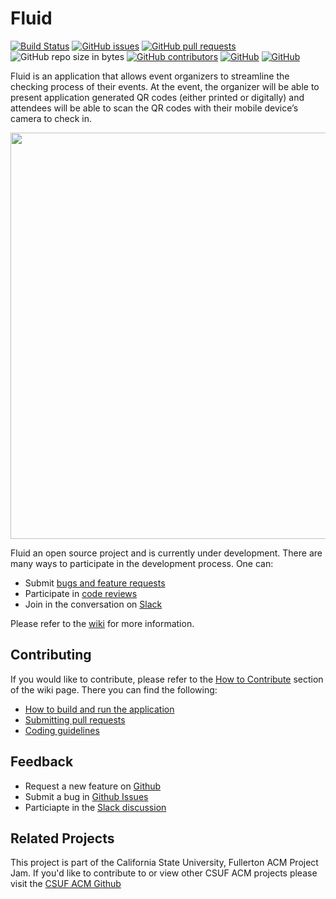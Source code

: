 # Fluid
[![Build Status](https://travis-ci.com/CSUF-ACM/fluid.svg?branch=master)](https://travis-ci.com/CSUF-ACM/fluid)
[![GitHub issues](https://img.shields.io/github/issues/CSUF-ACM/fluid.svg)](https://github.com/CSUF-ACM/fluid/issues?utf8=%E2%9C%93&q=is%3Aissue+is%3Aopen+)
[![GitHub pull requests](https://img.shields.io/github/issues-pr/CSUF-ACM/fluid.svg)](https://github.com/CSUF-ACM/fluid/pulls?utf8=%E2%9C%93&q=is%3Apr+is%3Aopen+)
![GitHub repo size in bytes](https://img.shields.io/github/repo-size/CSUF-ACM/fluid.svg)
[![GitHub contributors](https://img.shields.io/github/contributors/CSUF-ACM/fluid.svg)](https://github.com/CSUF-ACM/fluid/graphs/contributors)
[![GitHub](https://img.shields.io/github/license/CSUF-ACM/fluid.svg)](https://github.com/CSUF-ACM/fluid/blob/master/LICENSE)
[![GitHub](https://img.shields.io/badge/chat-on%20slack-brightgreen.svg)](https://acmcsuf.slack.com/messages/CCYLWSGH2)


Fluid is an application that allows event organizers to streamline the checking process of their events. At the event, the organizer will be able to present application generated QR codes (either printed or digitally) and attendees will be able to scan the QR codes with their mobile device’s camera to check in.

<p align="center">
  <img align="center" src="https://github.com/CSUF-ACM/fluid/blob/master/img/banner/fluid_banner_white_blue_upper.png" width="650"/>
</p>

Fluid an open source project and is currently under development. There are many ways to participate in the development process. One can:
- Submit [bugs and feature requests](https://github.com/CSUF-ACM/fluid/issues)
- Participate in [code reviews](https://github.com/CSUF-ACM/fluid/pulls)
- Join in the conversation on [Slack](https://acmcsuf.slack.com/messages/CCYLWSGH2)  

Please refer to the [wiki](https://github.com/CSUF-ACM/fluid/wiki) for more information.

## Contributing
If you would like to contribute, please refer to the [How to Contribute](https://github.com/CSUF-ACM/fluid/wiki/How-to-Contribute) section of the wiki page. There you can find the following:
- [How to build and run the application](https://github.com/CSUF-ACM/fluid/wiki/How-to-Contribute)
- [Submitting pull requests](https://github.com/CSUF-ACM/fluid/wiki/How-to-Contribute)
- [Coding guidelines](https://github.com/CSUF-ACM/fluid/wiki/Coding-Guidelines)

## Feedback
- Request a new feature on [Github](https://github.com/CSUF-ACM/fluid/issues)
- Submit a bug in [Github Issues](https://github.com/CSUF-ACM/fluid/issues)
- Particiapte in the [Slack discussion](https://acmcsuf.slack.com/messages/CCYLWSGH2)

## Related Projects
This project is part of the California State University, Fullerton ACM Project Jam. If you'd like to contribute to or view other CSUF ACM projects please visit the [CSUF ACM Github](https://github.com/CSUF-ACM) 
